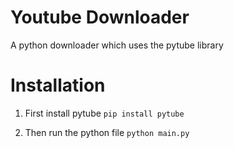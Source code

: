 # Youtube Downloader
A python downloader which uses the pytube library

# Installation
1. First install pytube
`pip install pytube`

2. Then run the python file
`python main.py`